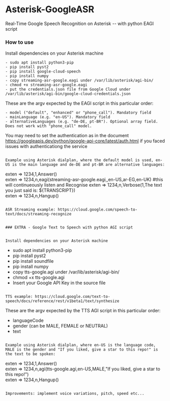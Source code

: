 # Asterisk-GoogleASR
Real-Time Google Speech Recognition on Asterisk -- with python EAGI script

### How to use

Install dependencies on your Asterisk machine

```
- sudo apt install python3-pip
- pip install pyst2
- pip install google-cloud-speech
- pip install numpy
- copy streaming-asr-google.eagi under /var/lib/asterisk/agi-bin/ 
- chmod +x streaming-asr-google.eagi
- put the credentials.json file from Google Cloud under /var/lib/asterisk/agi-bin/google-cloud-credentials.json
```

These are the argv expected by the EAGI script in this particular order:

```
- model ("default", "enhanced" or "phone_call"). Mandatory field
- mainLanguage (e.g. "en-US"). Mandatory field
- alternativeLanguages (e.g. "de-DE, pt-BR"). Optional array field. Does not work with "phone_call" model.
```
You may need to set the authentication as in the document https://googleapis.dev/python/google-api-core/latest/auth.html
if you faced issues with authenticationg the service
```

Example using Asterisk dialplan, where the default model is used, en-US is the main language and de-DE and pt-BR are alternative languages:

```
exten => 1234,1,Answer()   
exten => 1234,n,eagi(streaming-asr-google.eagi,,en-US,ar-EG,en-UK)   #this will continueously listen and Recognise
exten => 1234,n,Verbose(1,The text you just said is: ${TRANSCRIPT})   
exten => 1234,n,Hangup()    

```

ASR Streaming example: https://cloud.google.com/speech-to-text/docs/streaming-recognize 


### EXTRA - Google Text to Speech with python AGI script


Install dependencies on your Asterisk machine

```
- sudo apt install python3-pip
- pip install pyst2
- pip install soundfile
- pip install numpy
- copy tts-google.agi under /var/lib/asterisk/agi-bin/ 
- chmod +x tts-google.agi 
- Insert your Google API Key in the source file
```

TTS example: https://cloud.google.com/text-to-speech/docs/reference/rest/v1beta1/text/synthesize

```
These are the argv expected by the TTS AGI script in this particular order:

- languageCode
- gender (can be MALE, FEMALE or NEUTRAL)
- text
```

Example using Asterisk dialplan, where en-US is the language code, MALE is the gender and "If you liked, give a star to this repo!" is the text to be spoken:

```
exten => 1234,1,Answer()   
exten => 1234,n,agi(tts-google.agi,en-US,MALE,"If you liked, give a star to this repo!")   
exten => 1234,n,Hangup()   

```

Improvements: implement voice variations, pitch, speed etc...
